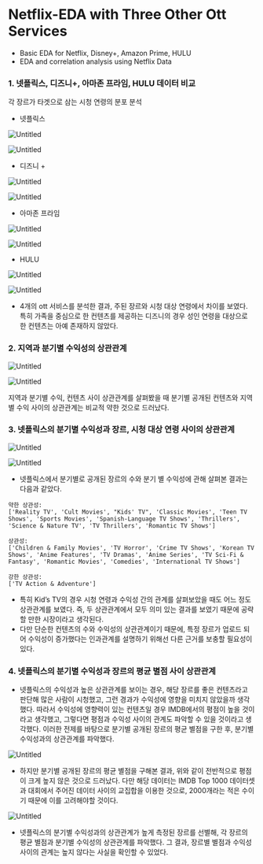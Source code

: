 # Netflix-EDA with Three Other Ott Services
- Basic EDA for Netflix, Disney+, Amazon Prime, HULU
- EDA and correlation analysis using Netflix Data

### 1. 넷플릭스, 디즈니+, 아마존 프라임, HULU 데이터 비교

각 장르가 타겟으로 삼는 시청 연령의 분포 분석

- 넷플릭스

![Untitled](https://github.com/Yeyeong99/Aiffel_Datathon/blob/main/README%20images/Untitled%2015.png)

![Untitled](https://github.com/Yeyeong99/Aiffel_Datathon/blob/main/README%20images/Untitled%2016.png)

- 디즈니 +

![Untitled](https://github.com/Yeyeong99/Aiffel_Datathon/blob/main/README%20images/Untitled%2017.png)

![Untitled](https://github.com/Yeyeong99/Aiffel_Datathon/blob/main/README%20images/Untitled%2018.png)

- 아마존 프라임

![Untitled](https://github.com/Yeyeong99/Aiffel_Datathon/blob/main/README%20images/Untitled%2019.png)

![Untitled](https://github.com/Yeyeong99/Aiffel_Datathon/blob/main/README%20images/Untitled%2020.png)

- HULU

![Untitled](https://github.com/Yeyeong99/Aiffel_Datathon/blob/main/README%20images/Untitled%2021.png)

![Untitled](https://github.com/Yeyeong99/Aiffel_Datathon/blob/main/README%20images/Untitled%2022.png)

- 4개의 ott 서비스를 분석한 결과, 주된 장르와 시청 대상 연령에서 차이를 보였다. 특히 가족을 중심으로 한 컨텐츠를 제공하는 디즈니의 경우 성인 연령을 대상으로 한 컨텐츠는 아예 존재하지 않았다.

### 2. 지역과 분기별 수익성의 상관관계

![Untitled](https://github.com/Yeyeong99/Aiffel_Datathon/blob/main/README%20images/Untitled%2023.png)

![Untitled](https://github.com/Yeyeong99/Aiffel_Datathon/blob/main/README%20images/Untitled%2024.png)

지역과 분기별 수익, 컨텐츠 사이 상관관계를 살펴봤을 때 분기별 공개된 컨텐츠와 지역별 수익 사이의 상관관계는 비교적 약한 것으로 드러났다. 

### 3. 넷플릭스의 분기별 수익성과 장르, 시청 대상 연령 사이의 상관관계

![Untitled](https://github.com/Yeyeong99/Aiffel_Datathon/blob/main/README%20images/Untitled%2025.png)

![Untitled](https://github.com/Yeyeong99/Aiffel_Datathon/blob/main/README%20images/Untitled%2026.png)

- 넷플릭스에서 분기별로 공개된 장르의 수와 분기 별 수익성에 관해 살펴본 결과는 다음과 같았다.

```
약한 상관성:
['Reality TV', 'Cult Movies', "Kids' TV", 'Classic Movies', 'Teen TV Shows', 'Sports Movies', 'Spanish-Language TV Shows', 'Thrillers', 'Science & Nature TV', 'TV Thrillers', 'Romantic TV Shows']

상관성:
['Children & Family Movies', 'TV Horror', 'Crime TV Shows', 'Korean TV Shows', 'Anime Features', 'TV Dramas', 'Anime Series', 'TV Sci-Fi & Fantasy', 'Romantic Movies', 'Comedies', 'International TV Shows']

강한 상관성:
['TV Action & Adventure']
```

- 특히 Kid’s TV의 경우 시청 연령과 수익성 간의 관계를 살펴보았을 때도 어느 정도 상관관계를 보였다. 즉, 두 상관관계에서 모두 의미 있는 결과를 보였기 때문에 공략할 만한 시장이라고 생각된다.
- 다만 단순한 컨텐츠의 수와 수익성의 상관관계이기 때문에, 특정 장르가 업로드 되어 수익성이 증가했다는 인과관계를 설명하기 위해선 다른 근거를 보충할 필요성이 있다.

### 4. 넷플릭스의 분기별 수익성과 장르의 평균 별점 사이 상관관계

- 넷플릭스의 수익성과 높은 상관관계를 보이는 경우, 해당 장르를 좋은 컨텐츠라고 판단해 많은 사람이 시청했고, 그런 경과가 수익성에 영향을 미치지 않았을까 생각했다. 따라서 수익성에 영향력이 있는 컨텐츠일 경우 IMDB에서의 평점이 높을 것이라고 생각했고, 그렇다면 평점과 수익성 사이의 관계도 파악할 수 있을 것이라고 생각했다. 이러한 전제를 바탕으로 분기별 공개된 장르의 평균 별점을 구한 후, 분기별 수익성과의 상관관계를 파악했다.

![Untitled](https://github.com/Yeyeong99/Aiffel_Datathon/blob/main/README%20images/Untitled%2027.png)

- 하지만 분기별 공개된 장르의 평균 별점을 구해본 결과, 위와 같이 전반적으로 평점이 크게 높지 않은 것으로 드러났다. 다만 해당 데이터는 IMDB Top 1000 데이터셋과 대회에서 주어진 데이터 사이의 교집합을 이용한 것으로, 2000개라는 적은 수이기 때문에 이를 고려해야할 것이다.

![Untitled](https://github.com/Yeyeong99/Aiffel_Datathon/blob/main/README%20images/Untitled%2028.png)

- 넷플릭스의 분기별 수익성과의 상관관계가 높게 측정된 장르를 선별해, 각 장르의 평균 별점과 분기별 수익성의 상관관계를 파악했다. 그 결과, 장르별 별점과 수익성 사이의 관계는 높지 않다는 사실을 확인할 수 있었다.
